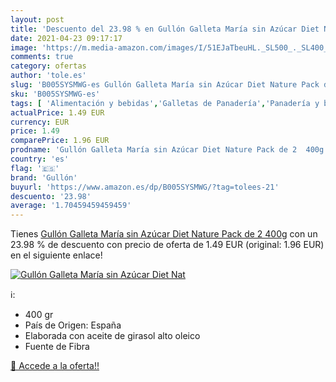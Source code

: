 ```yaml
---
layout: post
title: 'Descuento del 23.98 % en Gullón Galleta María sin Azúcar Diet Nat'
date: 2021-04-23 09:17:17
image: 'https://m.media-amazon.com/images/I/51EJaTbeuHL._SL500_._SL400_.jpg'
comments: true
category: ofertas
author: 'tole.es'
slug: 'B005SYSMWG-es Gullón Galleta María sin Azúcar Diet Nature Pack de 2 400g'
sku: 'B005SYSMWG-es'
tags: [ 'Alimentación y bebidas','Galletas de Panadería','Panadería y bollería','azúcar','gullón', ]
actualPrice: 1.49 EUR
currency: EUR
price: 1.49
comparePrice: 1.96 EUR
prodname: 'Gullón Galleta María sin Azúcar Diet Nature Pack de 2  400g'
country: 'es'
flag: '🇪🇸'
brand: 'Gullón'
buyurl: 'https://www.amazon.es/dp/B005SYSMWG/?tag=tolees-21'
descuento: '23.98'
average: '1.70459459459459'
---
```


Tienes [Gullón Galleta María sin Azúcar Diet Nature Pack de 2  400g](https://www.amazon.es/dp/B005SYSMWG/?tag=tolees-21) con un 23.98 % de descuento con precio de oferta de 1.49 EUR (original: 1.96 EUR) en el siguiente enlace!

[![Gullón Galleta María sin Azúcar Diet Nat](https://m.media-amazon.com/images/I/51EJaTbeuHL._SL500_._SL400_.jpg)](https://www.amazon.es/dp/B005SYSMWG/?tag=tolees-21)

ℹ️:

- 400 gr
- País de Origen: España
- Elaborada con aceite de girasol alto oleico
- Fuente de Fibra

[🛒 Accede a la oferta!!](https://www.amazon.es/dp/B005SYSMWG/?tag=tolees-21)
